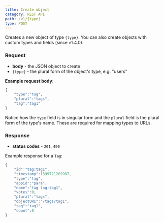 ```yaml
---
title: Create object
category: REST API
path: /v1/{type}
type: POST
---
```


Creates a new object of type `{type}`. You can also create objects with custom types and fields (since v1.4.0).

### Request

- **body** - the JSON object to create
- `{type}` - the plural form of the object's type, e.g. "users"

**Example request body:**

```js
{
	"type":"tag",
	"plural":"tags",
	"tag":"tag1"
}
```
Notice how the `type` field is in singular form and the `plural` field is the plural form of the type's name.
These are required for mapping types to URLs.

### Response

- **status codes** - `201`, `400`

Example response for a `Tag`:

```js
{
	"id":"tag:tag1",
	"timestamp":1399721289987,
	"type":"tag",
	"appid":"para",
	"name":"tag tag:tag1",
	"votes":0,
	"plural":"tags",
	"objectURI":"/tags/tag1",
	"tag":"tag1",
	"count":0
}
```
